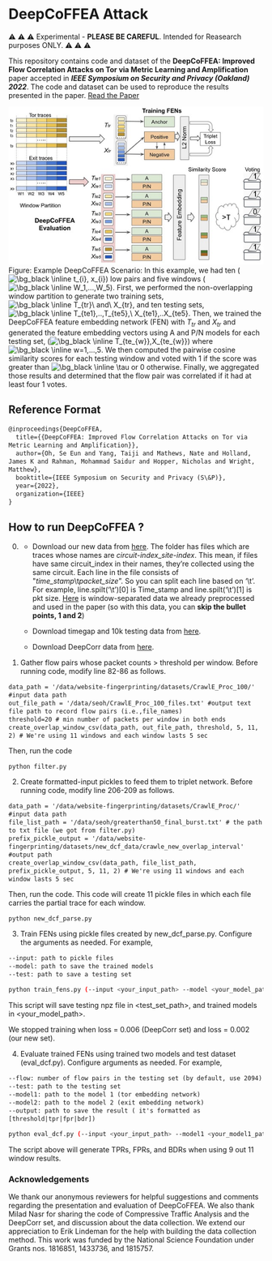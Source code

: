 # DeepCoFFEA Attack
:warning: :warning: :warning: Experimental - **PLEASE BE CAREFUL**. Intended for Reasearch purposes ONLY. :warning: :warning: :warning:

This repository contains code and dataset of the **DeepCoFFEA: Improved Flow Correlation Attacks on Tor via Metric Learning and Amplification** paper accepted in ***IEEE Symposium on Security and Privacy (Oakland) 2022***. The code and dataset can be used to reproduce the results presented in the paper. [Read the Paper](https://www.computer.org/csdl/proceedings-article/sp/2022/131600b429/1A4Q4jvFYs0)

![DeepCoFFEA Attack](./repo_img/DeepCoFFEA.jpg)
Figure: Example DeepCoFFEA Scenario: In this example, we had ten (<img src="https://latex.codecogs.com/png.image?\dpi{160}&space;\bg_black&space;\inline&space;t_{i},&space;x_{i}" title="\bg_black \inline t_{i}, x_{i}" />) low pairs and five windows (<img src="https://latex.codecogs.com/png.image?\dpi{160}&space;\bg_black&space;\inline&space;W_1,...,W_5" title="\bg_black \inline W_1,...,W_5" />). First, we performed the non-overlapping window partition to generate two training sets, <img src="https://latex.codecogs.com/png.image?\dpi{160}&space;\bg_black&space;\inline&space;T_{tr}\&space;and\&space;X_{tr}" title="\bg_black \inline T_{tr}\ and\ X_{tr}" />, and ten testing sets, <img src="https://latex.codecogs.com/png.image?\dpi{160}&space;\bg_black&space;\inline&space;T_{te1},..,T_{te5},\&space;X_{te1},..X_{te5}" title="\bg_black \inline T_{te1},..,T_{te5},\ X_{te1},..X_{te5}" />. Then, we trained the DeepCoFFEA feature embedding network (FEN) with $T_{tr}$ and $X_{tr}$ and generated the feature embedding vectors using A and P/N models for each testing set, (<img src="https://latex.codecogs.com/png.image?\dpi{160}&space;\bg_black&space;\inline&space;T_{te_{w}},X_{te_{w}}" title="\bg_black \inline T_{te_{w}},X_{te_{w}}" />) where <img src="https://latex.codecogs.com/png.image?\dpi{160}&space;\bg_black&space;\inline&space;w=1,...,5" title="\bg_black \inline w=1,...,5" />. We then computed the pairwise cosine similarity scores for each testing window and voted with 1 if the score was greater than <img src="https://latex.codecogs.com/png.image?\dpi{160}&space;\bg_black&space;\inline&space;\tau" title="\bg_black \inline \tau" /> or 0 otherwise. Finally, we aggregated those results and determined that the flow pair was correlated if it had at least four 1 votes.

## Reference Format
```
@inproceedings{DeepCoFFEA,
  title={{DeepCoFFEA: Improved Flow Correlation Attacks on Tor via Metric Learning and Amplification}},
  author={Oh, Se Eun and Yang, Taiji and Mathews, Nate and Holland, James K and Rahman, Mohammad Saidur and Hopper, Nicholas and Wright, Matthew},
  booktitle={IEEE Symposium on Security and Privacy (S\&P)},
  year={2022},
  organization={IEEE}
}
```


## How to run DeepCoFFEA ?

0. - Download our new data from [here](https://drive.google.com/file/d/1ZYFXfESD15SAR4Q8hsoVYdTHpTD8Orys/view?usp=sharing).
   The folder has files which are traces whose names are *circuit-index*_*site-index*. This mean, if files have same circuit_index in their names, they’re collected using the same circuit. Each line in the file consists of "*time_stamp*\t*packet_size*”. So you can split each line based on ‘\t’. For example, line.spilt(‘\t’)[0] is Time_stamp and line.spilt(‘\t’)[1] is pkt size. [Here](https://drive.google.com/drive/folders/1PG0sF6AHHn_2LxyoIztwjpoxDmB7r39z?usp=sharing) is window-separated data we already preprocessed and used in the paper (so with this data, you can **skip the bullet points, 1 and 2**)
   
   
   - Download timegap and 10k testing data from [here](https://drive.google.com/drive/folders/1JUC-KBghWX42yg19gYDcrospyuE16d6X?usp=sharing).
   
   - Download DeepCorr data from [here](https://drive.google.com/drive/folders/1Z4PyMCX99xME3T_LLvURejSfisP9jy4n?usp=sharing). 


1. Gather flow pairs whose packet counts > threshold per window. Before running code, modify line 82-86 as follows.

```
data_path = '/data/website-fingerprinting/datasets/CrawlE_Proc_100/' #input data path
out_file_path = '/data/seoh/CrawlE_Proc_100_files.txt' #output text file path to record flow pairs (i.e.,file_names)
threshold=20 # min number of packets per window in both ends
create_overlap_window_csv(data_path, out_file_path, threshold, 5, 11, 2) # We're using 11 windows and each window lasts 5 sec
```
Then, run the code
```
python filter.py
```
2. Create formatted-input pickles to feed them to triplet network.  Before running code, modify line 206-209 as follows.
```
data_path = '/data/website-fingerprinting/datasets/CrawlE_Proc/' #input data path
file_list_path = '/data/seoh/greaterthan50_final_burst.txt' # the path to txt file (we got from filter.py)
prefix_pickle_output = '/data/website-fingerprinting/datasets/new_dcf_data/crawle_new_overlap_interval' #output path
create_overlap_window_csv(data_path, file_list_path, prefix_pickle_output, 5, 11, 2) # We're using 11 windows and each window lasts 5 sec
```
Then, run the code. This code will create 11 pickle files in which each file carries the partial trace for each window.
```
python new_dcf_parse.py
```

3. Train FENs using pickle files created by new_dcf_parse.py. Configure the arguments as needed. For example,
```
--input: path to pickle files
--model: path to save the trained models
--test: path to save a testing set
```

```bash
python train_fens.py (--input <your_input_path> --model <your_model_path> --test <test_set_path>)
```

This script will save testing npz file in <test_set_path>, and trained models in <your_model_path>.

We stopped training when loss = 0.006 (DeepCorr set) and loss = 0.002 (our new set).

4. Evaluate trained FENs using trained two models and test dataset (eval_dcf.py). Configure arguments as needed. For example, 
```
--flow: number of flow pairs in the testing set (by default, use 2094)
--test: path to the testing set
--model1: path to the model 1 (tor embedding network)
--model2: path to the model 2 (exit embedding network)
--output: path to save the result ( it's formatted as [threshold|tpr|fpr|bdr])
```

```bash
python eval_dcf.py (--input <your_input_path> --model1 <your_model1_path> --model2 <your_model2_path> --output <your_output_path>)
```

The script above will generate TPRs, FPRs, and BDRs when using 9 out 11 window results. 



### Acknowledgements
We thank our anonymous reviewers for helpful suggestions and comments regarding the presentation and evaluation of DeepCoFFEA. We also thank Milad Nasr for sharing the code of Compressive Traffic Analysis and the DeepCorr set, and discussion about the data collection. We extend our appreciation to Erik Lindeman for the help with building the data collection method. This work was funded by the National Science Foundation under Grants nos. 1816851, 1433736, and 1815757.
